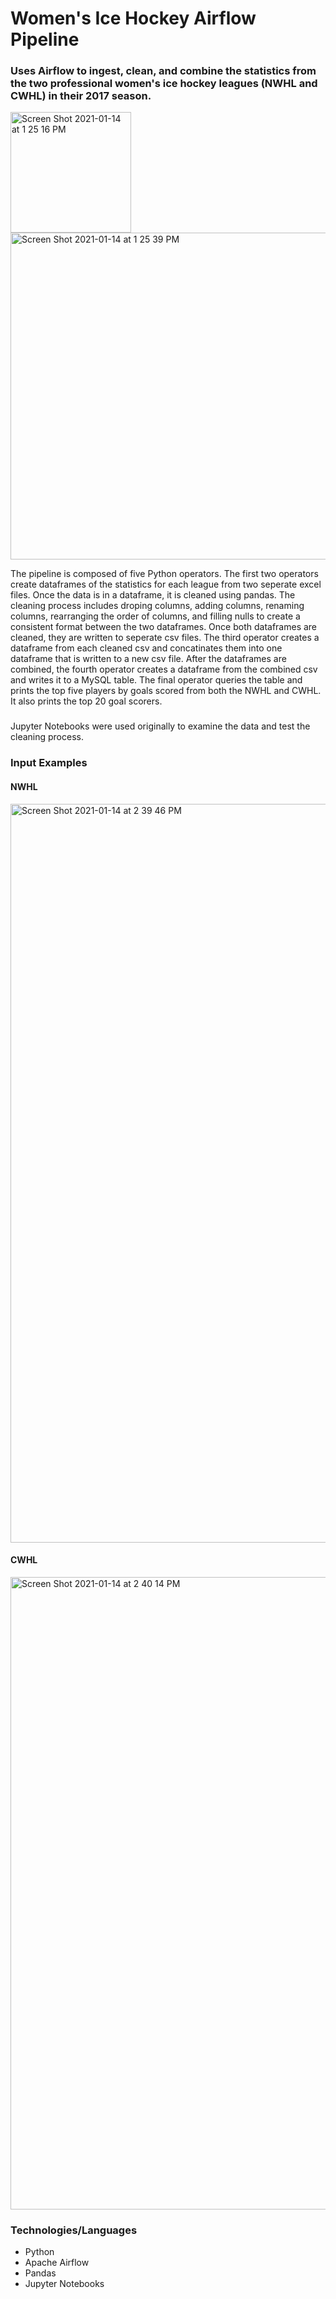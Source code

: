 # Women's Ice Hockey Airflow Pipeline

### Uses Airflow to ingest, clean, and combine the statistics from the two professional women's ice hockey leagues (NWHL and CWHL) in their 2017 season.

<img width="193" alt="Screen Shot 2021-01-14 at 1 25 16 PM" src="https://user-images.githubusercontent.com/73121387/104637699-24967500-5673-11eb-8cb2-df3f64da9ce3.png">

<img width="523" alt="Screen Shot 2021-01-14 at 1 25 39 PM" src="https://user-images.githubusercontent.com/73121387/104637895-67f0e380-5673-11eb-9936-41d60f9bdd91.png">

The pipeline is composed of five Python operators. The first two operators create dataframes of the statistics for each league from two seperate excel files. Once the data is in a dataframe, it is cleaned using pandas. The cleaning process includes droping columns, adding columns, renaming columns, rearranging the order of columns, and filling nulls to create a consistent format between the two dataframes. Once both dataframes are cleaned, they are written to seperate csv files. The third operator creates a dataframe from each cleaned csv and concatinates them into one dataframe that is written to a new csv file. After the dataframes are combined, the fourth operator creates a dataframe from the combined csv and writes it to a MySQL table. The final operator queries the table and prints the top five players by goals scored from both the NWHL and CWHL. It also prints the top 20 goal scorers.
### 
Jupyter Notebooks were used originally to examine the data and test the cleaning process.

### Input Examples
#### NWHL
<img width="1182" alt="Screen Shot 2021-01-14 at 2 39 46 PM" src="https://user-images.githubusercontent.com/73121387/104640576-a76cff00-5676-11eb-8cbc-6c4bfe09b443.png">

#### CWHL
<img width="1012" alt="Screen Shot 2021-01-14 at 2 40 14 PM" src="https://user-images.githubusercontent.com/73121387/104640583-ab008600-5676-11eb-8643-c6d201686ed8.png">

### Technologies/Languages
* Python
* Apache Airflow
* Pandas
* Jupyter Notebooks
